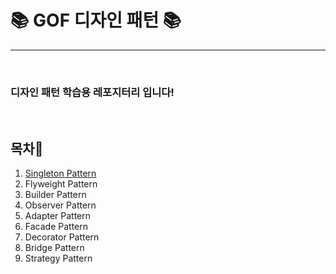 <h1><b>📚 GOF 디자인 패턴 📚</b></h1>
<hr/><br/>

<h3>디자인 패턴 학습용 레포지터리 입니다!</h3><br/> 
 
 
<h2>목차📕</h2>
<ol>
    <li>
        <a href="https://github.com/EungyuCho/Disign_Pattern_Repo/blob/master/Singleton.md">Singleton Pattern</a> 
    </li>
    <li>
        <a>Flyweight Pattern</a> 
    </li>
    <li>
        <a>Builder Pattern</a>
    </li>
    <li>
        <a>Observer Pattern</a>
    </li>
    <li>
        <a>Adapter Pattern</a>
    </li>
    <li>
        <a>Facade Pattern</a>
    </li>
    <li>
        <a>Decorator Pattern</a>
    </li>
    <li>
        <a>Bridge Pattern</a>
    </li>
    <li>
        <a>Strategy Pattern</a>
    </li>
</ol>